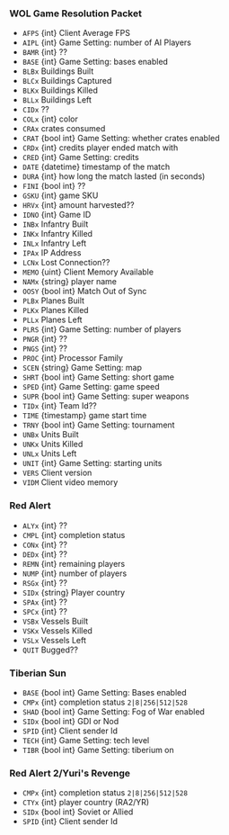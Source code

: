 ### WOL Game Resolution Packet
* `AFPS` {int} Client Average FPS
* `AIPL` {int} Game Setting: number of AI Players
* `BAMR` {int} ??
* `BASE` {int} Game Setting: bases enabled
* `BLBx` Buildings Built
* `BLCx` Buildings Captured
* `BLKx` Buildings Killed
* `BLLx` Buildings Left
* `CIDx` ??
* `COLx` {int} color
* `CRAx` crates consumed
* `CRAT` {bool int} Game Setting: whether crates enabled
* `CRDx` {int} credits player ended match with
* `CRED` {int} Game Setting: credits
* `DATE` {datetime} timestamp of the match
* `DURA` {int} how long the match lasted (in seconds)
* `FINI` {bool int} ??
* `GSKU` {int} game SKU
* `HRVx` {int} amount harvested??
* `IDNO` {int} Game ID
* `INBx` Infantry Built
* `INKx` Infantry Killed
* `INLx` Infantry Left
* `IPAx` IP Address
* `LCNx` Lost Connection??
* `MEMO` {uint} Client Memory Available
* `NAMx` {string} player name
* `OOSY` {bool int} Match Out of Sync
* `PLBx` Planes Built
* `PLKx` Planes Killed
* `PLLx` Planes Left
* `PLRS` {int} Game Setting: number of players
* `PNGR` {int} ??
* `PNGS` {int} ??
* `PROC` {int} Processor Family
* `SCEN` {string} Game Setting: map
* `SHRT` {bool int} Game Setting: short game
* `SPED` {int} Game Setting: game speed
* `SUPR` {bool int} Game Setting: super weapons
* `TIDx` {int} Team Id??
* `TIME` {timestamp} game start time
* `TRNY` {bool int} Game Setting: tournament
* `UNBx` Units Built
* `UNKx` Units Killed
* `UNLx` Units Left
* `UNIT` {int} Game Setting: starting units
* `VERS` Client version
* `VIDM` Client video memory

### Red Alert
* `ALYx` {int} ??
* `CMPL` {int} completion status
* `CONx` {int} ??
* `DEDx` {int} ??
* `REMN` {int} remaining players
* `NUMP` {int} number of players
* `RSGx` {int} ??
* `SIDx` {string} Player country
* `SPAx` {int} ??
* `SPCx` {int} ??
* `VSBx` Vessels Built
* `VSKx` Vessels Killed
* `VSLx` Vessels Left
* `QUIT` Bugged??

### Tiberian Sun
* `BASE` {bool int} Game Setting: Bases enabled
* `CMPx` {int} completion status `2|8|256|512|528`
* `SHAD` {bool int} Game Setting: Fog of War enabled
* `SIDx` {bool int} GDI or Nod
* `SPID` {int} Client sender Id
* `TECH` {int} Game Setting: tech level
* `TIBR` {bool int} Game Setting: tiberium on

### Red Alert 2/Yuri's Revenge
* `CMPx` {int} completion status `2|8|256|512|528`
* `CTYx` {int} player country (RA2/YR)
* `SIDx` {bool int} Soviet or Allied
* `SPID` {int} Client sender Id
